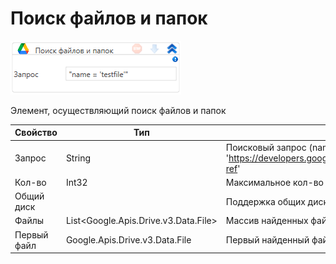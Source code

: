 # Поиск файлов и папок

![](<../../../../.gitbook/assets/image (564).png>)

Элемент, осуществляющий поиск файлов и папок

| Свойство    | Тип                                   | Описание                                                                                                |
| ----------- | ------------------------------------- | ------------------------------------------------------------------------------------------------------- |
| Запрос      | String                                | Поисковый запрос (name = 'testfile') - 'https://developers.google.com/drive/api/v3/reference/query-ref' |
| Кол-во      | Int32                                 | Максимальное кол-во результатов                                                                         |
| Общий диск  |                                       | Поддержка общих дисков                                                                                  |
| Файлы       | List\<Google.Apis.Drive.v3.Data.File> | Массив найденных файлов                                                                                 |
| Первый файл | Google.Apis.Drive.v3.Data.File        | Первый найденный файл                                                                                   |
